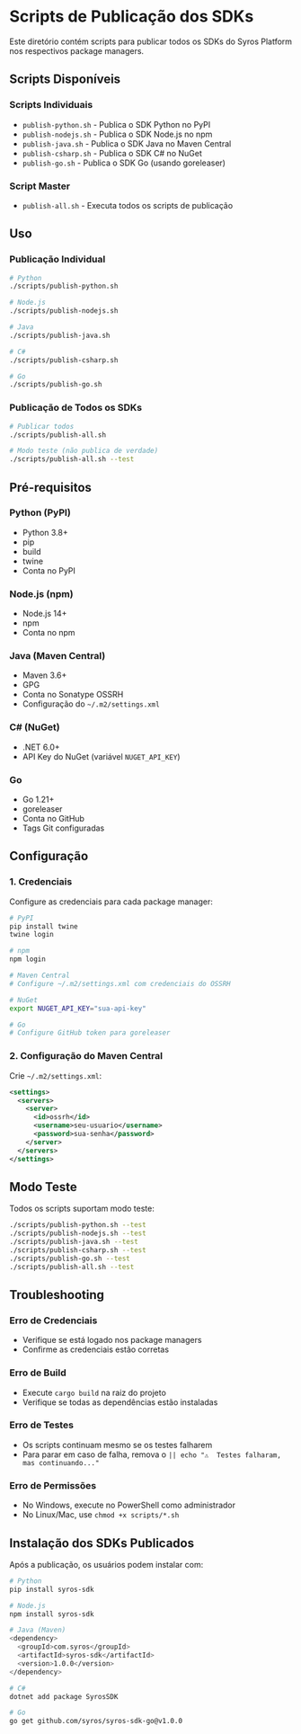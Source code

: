 # Scripts de Publicação dos SDKs

Este diretório contém scripts para publicar todos os SDKs do Syros Platform nos respectivos package managers.

## Scripts Disponíveis

### Scripts Individuais

- `publish-python.sh` - Publica o SDK Python no PyPI
- `publish-nodejs.sh` - Publica o SDK Node.js no npm
- `publish-java.sh` - Publica o SDK Java no Maven Central
- `publish-csharp.sh` - Publica o SDK C# no NuGet
- `publish-go.sh` - Publica o SDK Go (usando goreleaser)

### Script Master

- `publish-all.sh` - Executa todos os scripts de publicação

## Uso

### Publicação Individual

```bash
# Python
./scripts/publish-python.sh

# Node.js
./scripts/publish-nodejs.sh

# Java
./scripts/publish-java.sh

# C#
./scripts/publish-csharp.sh

# Go
./scripts/publish-go.sh
```

### Publicação de Todos os SDKs

```bash
# Publicar todos
./scripts/publish-all.sh

# Modo teste (não publica de verdade)
./scripts/publish-all.sh --test
```

## Pré-requisitos

### Python (PyPI)
- Python 3.8+
- pip
- build
- twine
- Conta no PyPI

### Node.js (npm)
- Node.js 14+
- npm
- Conta no npm

### Java (Maven Central)
- Maven 3.6+
- GPG
- Conta no Sonatype OSSRH
- Configuração do `~/.m2/settings.xml`

### C# (NuGet)
- .NET 6.0+
- API Key do NuGet (variável `NUGET_API_KEY`)

### Go
- Go 1.21+
- goreleaser
- Conta no GitHub
- Tags Git configuradas

## Configuração

### 1. Credenciais

Configure as credenciais para cada package manager:

```bash
# PyPI
pip install twine
twine login

# npm
npm login

# Maven Central
# Configure ~/.m2/settings.xml com credenciais do OSSRH

# NuGet
export NUGET_API_KEY="sua-api-key"

# Go
# Configure GitHub token para goreleaser
```

### 2. Configuração do Maven Central

Crie `~/.m2/settings.xml`:

```xml
<settings>
  <servers>
    <server>
      <id>ossrh</id>
      <username>seu-usuario</username>
      <password>sua-senha</password>
    </server>
  </servers>
</settings>
```

## Modo Teste

Todos os scripts suportam modo teste:

```bash
./scripts/publish-python.sh --test
./scripts/publish-nodejs.sh --test
./scripts/publish-java.sh --test
./scripts/publish-csharp.sh --test
./scripts/publish-go.sh --test
./scripts/publish-all.sh --test
```

## Troubleshooting

### Erro de Credenciais
- Verifique se está logado nos package managers
- Confirme as credenciais estão corretas

### Erro de Build
- Execute `cargo build` na raiz do projeto
- Verifique se todas as dependências estão instaladas

### Erro de Testes
- Os scripts continuam mesmo se os testes falharem
- Para parar em caso de falha, remova o `|| echo "⚠️  Testes falharam, mas continuando..."`

### Erro de Permissões
- No Windows, execute no PowerShell como administrador
- No Linux/Mac, use `chmod +x scripts/*.sh`

## Instalação dos SDKs Publicados

Após a publicação, os usuários podem instalar com:

```bash
# Python
pip install syros-sdk

# Node.js
npm install syros-sdk

# Java (Maven)
<dependency>
  <groupId>com.syros</groupId>
  <artifactId>syros-sdk</artifactId>
  <version>1.0.0</version>
</dependency>

# C#
dotnet add package SyrosSDK

# Go
go get github.com/syros/syros-sdk-go@v1.0.0
```
